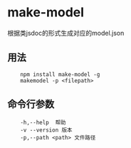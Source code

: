 # make-model

根据类jsdoc的形式生成对应的model.json

## 用法
```
    npm install make-model -g
    makemodel -p <filepath>
```

## 命令行参数
```
    -h,--help  帮助
    -v --version 版本
    -p,--path <path> 文件路径
```

